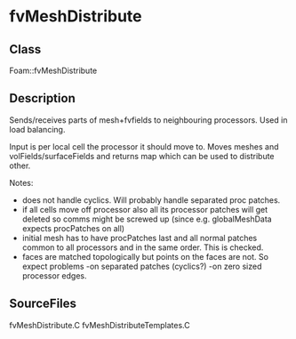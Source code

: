 # fvMeshDistribute 
## Class
Foam::fvMeshDistribute

## Description
Sends/receives parts of mesh+fvfields to neighbouring processors.
Used in load balancing.

Input is per local cell the processor it should move to. Moves meshes
and volFields/surfaceFields and returns map which can be used to
distribute other.

Notes:
- does not handle cyclics. Will probably handle separated proc patches.
- if all cells move off processor also all its processor patches will
      get deleted so comms might be screwed up (since e.g. globalMeshData
      expects procPatches on all)
- initial mesh has to have procPatches last and all normal patches common
      to all processors and in the same order. This is checked.
- faces are matched topologically but points on the faces are not. So
      expect problems -on separated patches (cyclics?) -on zero sized processor
      edges.

## SourceFiles
fvMeshDistribute.C
fvMeshDistributeTemplates.C

